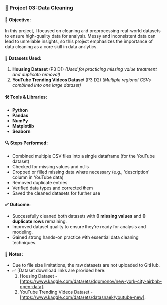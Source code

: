 ### 🧹 Project 03: Data Cleaning

#### 📌 Objective:

In this project, I focused on cleaning and preprocessing real-world datasets to ensure high-quality data for analysis. Messy and inconsistent data can lead to unreliable insights, so this project emphasizes the importance of data cleaning as a core skill in data analytics.

#### 📂 Datasets Used:

1. **Housing Dataset** (P3 D1)
   *(Used for practicing missing value treatment and duplicate removal)*
2. **YouTube Trending Videos Dataset** (P3 D2)
   *(Multiple regional CSVs combined into one large dataset)*

#### 🛠️ Tools & Libraries:

* **Python**
* **Pandas**
* **NumPy**
* **Matplotlib**
* **Seaborn**

#### 🔍 Steps Performed:

* Combined multiple CSV files into a single dataframe (for the YouTube dataset)
* Checked for missing values and nulls
* Dropped or filled missing data where necessary (e.g., 'description' column in YouTube data)
* Removed duplicate entries
* Verified data types and corrected them
* Saved the cleaned datasets for further use

#### ✅ Outcome:

* Successfully cleaned both datasets with **0 missing values** and **0 duplicate rows** remaining.
* Improved dataset quality to ensure they’re ready for analysis and modeling.
* Gained strong hands-on practice with essential data cleaning techniques.

#### 📌 Notes:

* Due to file size limitations, the raw datasets are not uploaded to GitHub.
* 
  ✅ \[Dataset download links are provided here:
  1) Housing Dataset - [https://www.kaggle.com/datasets/dgomonov/new-york-city-airbnb-open-data].
  2) YouTube Trending Videos Dataset - [https://www.kaggle.com/datasets/datasnaek/youtube-new].
